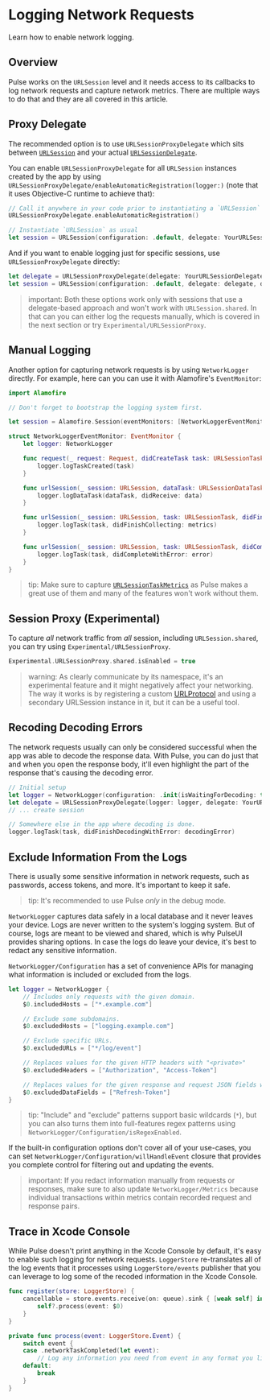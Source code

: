 # Logging Network Requests

Learn how to enable network logging.

## Overview

Pulse works on the `URLSession` level and it needs access to its callbacks to log network requests and capture network metrics. There are multiple ways to do that and they are all covered in this article.

## Proxy Delegate

The recommended option is to use ``URLSessionProxyDelegate`` which sits between [`URLSession`](https://developer.apple.com/documentation/foundation/urlsession) and your actual [`URLSessionDelegate`](https://developer.apple.com/documentation/foundation/urlsessiondelegate).

You can enable ``URLSessionProxyDelegate`` for all `URLSession` instances created by the app by using ``URLSessionProxyDelegate/enableAutomaticRegistration(logger:)`` (note that it uses Objective-C runtime to achieve that):

```swift
// Call it anywhere in your code prior to instantiating a `URLSession`
URLSessionProxyDelegate.enableAutomaticRegistration()

// Instantiate `URLSession` as usual
let session = URLSession(configuration: .default, delegate: YourURLSessionDelegate(), delegateQueue: nil)
```

And if you want to enable logging just for specific sessions, use ``URLSessionProxyDelegate`` directly:

```swift
let delegate = URLSessionProxyDelegate(delegate: YourURLSessionDelegate())
let session = URLSession(configuration: .default, delegate: delegate, delegateQueue: nil)
```

> important: Both these options work only with sessions that use a delegate-based approach and won't work with `URLSession.shared`. In that can you can either log the requests manually, which is covered in the next section or try ``Experimental/URLSessionProxy``.

## Manual Logging

Another option for capturing network requests is by using ``NetworkLogger`` directly. For example, here can you can use it with Alamofire's `EventMonitor`:

```swift
import Alamofire

// Don't forget to bootstrap the logging system first.

let session = Alamofire.Session(eventMonitors: [NetworkLoggerEventMonitor(logger: logger)])

struct NetworkLoggerEventMonitor: EventMonitor {
    let logger: NetworkLogger

    func request(_ request: Request, didCreateTask task: URLSessionTask) {
        logger.logTaskCreated(task)
    }

    func urlSession(_ session: URLSession, dataTask: URLSessionDataTask, didReceive data: Data) {
        logger.logDataTask(dataTask, didReceive: data)
    }

    func urlSession(_ session: URLSession, task: URLSessionTask, didFinishCollecting metrics: URLSessionTaskMetrics) {
        logger.logTask(task, didFinishCollecting: metrics)
    }

    func urlSession(_ session: URLSession, task: URLSessionTask, didCompleteWithError error: Error?) {
        logger.logTask(task, didCompleteWithError: error)
    }
}
```

> tip: Make sure to capture [`URLSessionTaskMetrics`](https://developer.apple.com/documentation/foundation/urlsessiontaskmetrics) as Pulse makes a great use of them and many of the features won't work without them.

## Session Proxy (Experimental)

To capture _all_ network traffic from _all_ session, including `URLSession.shared`, you can try using ``Experimental/URLSessionProxy``.

```swift
Experimental.URLSessionProxy.shared.isEnabled = true
```

> warning: As clearly communicate by its namespace, it's an experimental feature and it might negatively affect your networking. The way it works is by registering a custom [URLProtocol](https://developer.apple.com/documentation/foundation/urlprotocol) and using a secondary URLSession instance in it, but it can be a useful tool.

## Recoding Decoding Errors

The network requests usually can only be considered successful when the app was able to decode the response data. With Pulse, you can do just that and when you open the response body, it'll even highlight the part of the response that's causing the decoding error.

```swift
// Initial setup
let logger = NetworkLogger(configuration: .init(isWaitingForDecoding: true))
let delegate = URLSessionProxyDelegate(logger: logger, delegate: YourURLSessionDelegate()))
// ... create session

// Somewhere else in the app where decoding is done.
logger.logTask(task, didFinishDecodingWithError: decodingError)
```

## Exclude Information From the Logs

There is usually some sensitive information in network requests, such as passwords, access tokens, and more. It's important to keep it safe.

> tip: It's recommended to use Pulse _only_ in the debug mode.

``NetworkLogger`` captures data safely in a local database and it never leaves your device. Logs are never written to the system's logging system. But of course, logs are meant to be viewed and shared, which is why PulseUI provides sharing options. In case the logs do leave your device, it's best to redact any sensitive information. 

``NetworkLogger/Configuration`` has a set of convenience APIs for managing what information is included or excluded from the logs.

```swift
let logger = NetworkLogger {
    // Includes only requests with the given domain.
    $0.includedHosts = ["*.example.com"]

    // Exclude some subdomains.
    $0.excludedHosts = ["logging.example.com"]

    // Exclude specific URLs.
    $0.excludedURLs = ["*/log/event"]

    // Replaces values for the given HTTP headers with "<private>"
    $0.excludedHeaders = ["Authorization", "Access-Token"]

    // Replaces values for the given response and request JSON fields with "<private>"
    $0.excludedDataFields = ["Refresh-Token"]
}
```

> tip: "Include" and "exclude" patterns support basic wildcards (`*`), but you can also turns them into full-features regex patterns using ``NetworkLogger/Configuration/isRegexEnabled``. 

If the built-in configuration options don't cover all of your use-cases, you can set  ``NetworkLogger/Configuration/willHandleEvent`` closure that provides you complete control for filtering out and updating the events.

> important: If you redact information manually from requests or responses, make sure to also update ``NetworkLogger/Metrics`` because individual transactions within metrics contain recorded request and response pairs.

## Trace in Xcode Console

While Pulse doesn't print anything in the Xcode Console by default, it's easy to enable such logging for network requests. ``LoggerStore`` re-translates all of the log events that it processes using ``LoggerStore/events`` publisher that you can leverage to log some of the recoded information in the Xcode Console.

```swift
func register(store: LoggerStore) {
    cancellable = store.events.receive(on: queue).sink { [weak self] in
        self?.process(event: $0)
    }
}

private func process(event: LoggerStore.Event) {
    switch event {
    case .networkTaskCompleted(let event):
        // Log any information you need from event in any format you like.
    default:
        break
    }
}
```
